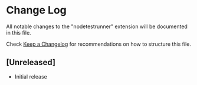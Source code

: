# Change Log

All notable changes to the "nodetestrunner" extension will be documented in this file.

Check [Keep a Changelog](http://keepachangelog.com/) for recommendations on how to structure this file.

## [Unreleased]

- Initial release